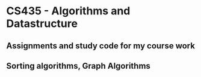 # CS435 - Algorithms and Datastructure

## Assignments and study code for my course work
## Sorting algorithms, Graph Algorithms

